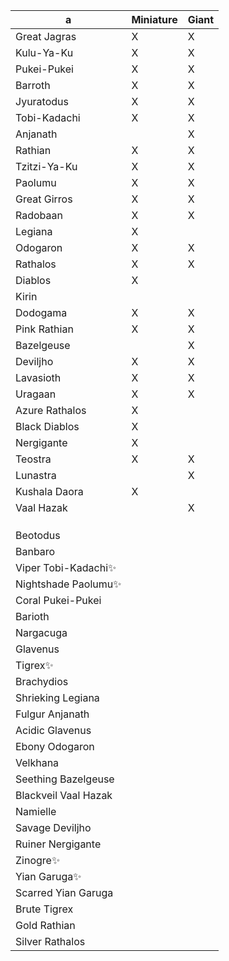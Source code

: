 
| a                    | Miniature | Giant |
| -------------------- | --------- | ----- |
| Great Jagras         | X         | X     |
| Kulu-Ya-Ku           | X         | X     |
| Pukei-Pukei          | X         | X     |
| Barroth              | X         | X     |
| Jyuratodus           | X         | X     |
| Tobi-Kadachi         | X         | X     |
| Anjanath             |           | X     |
| Rathian              | X         | X     |
| Tzitzi-Ya-Ku         | X         | X     |
| Paolumu              | X         | X     |
| Great Girros         | X         | X     |
| Radobaan             | X         | X     |
| Legiana              | X         |       |
| Odogaron             | X         | X     |
| Rathalos             | X         | X     |
| Diablos              | X         |       |
| Kirin                |           |       |
| Dodogama             | X         | X     |
| Pink Rathian         | X         | X     |
| Bazelgeuse           |           | X     |
| Deviljho             | X         | X     |
| Lavasioth            | X         | X     |
| Uragaan              | X         | X     |
| Azure Rathalos       | X         |       |
| Black Diablos        | X         |       |
| Nergigante           | X         |       |
| Teostra              | X         | X     |
| Lunastra             |           | X     |
| Kushala Daora        | X         |       |
| Vaal Hazak           |           | X     |
|                      |           |       |
|                      |           |       |
|                      |           |       |
| Beotodus             |           |       |
| Banbaro              |           |       |
| Viper Tobi-Kadachi✨  |           |       |
| Nightshade Paolumu✨  |           |       |
| Coral Pukei-Pukei    |           |       |
| Barioth              |           |       |
| Nargacuga            |           |       |
| Glavenus             |           |       |
| Tigrex✨              |           |       |
| Brachydios           |           |       |
| Shrieking Legiana    |           |       |
| Fulgur Anjanath      |           |       |
| Acidic Glavenus      |           |       |
| Ebony Odogaron       |           |       |
| Velkhana             |           |       |
| Seething Bazelgeuse  |           |       |
| Blackveil Vaal Hazak |           |       |
| Namielle             |           |       |
| Savage Deviljho      |           |       |
| Ruiner Nergigante    |           |       |
| Zinogre✨             |           |       |
| Yian Garuga✨         |           |       |
| Scarred Yian Garuga  |           |       |
| Brute Tigrex         |           |       |
| Gold Rathian         |           |       |
| Silver Rathalos      |           |       |

